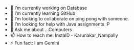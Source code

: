 - 🔭 I’m currently working on Database
- 🌱 I’m currently learning GitHub
- 👯 I’m looking to collaborate on ping pong with someone.
- 🤔 I’m looking for help with Java assignments :P 
- 💬 Ask me about ...Computers
- 📫 How to reach me: InstaID - Karunakar_Nampally
- ⚡ Fun fact: I am Gemini
